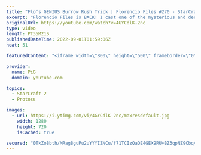 ```yaml
---
title: "Flo’s GENIUS Burrow Rush Trick | Florencio Files #270 - StarCraft 2"
excerpt: "Florencio Files is BACK! I cast one of the mysterious and deranged StarCraft 2 builds of the one and only, Florencio, the dude that invented the Protoss proxy nexus recall rush. I can't remember which episode first featued this burrow rush trick, but here's a link to another one where he does it: https://youtu.be/LOFfVLqbyWc"
originalUrl: https://youtube.com/watch?v=4GYCdlK-2nc
type: video
length: PT35M21S
publishedDateTime: 2022-09-01T01:59:06Z
heat: 51

featuredContent: "<iframe width=\"800\" height=\"500\" frameborder=\"0\" src=\"https://www.youtube.com/embed/4GYCdlK-2nc\" allow=\"accelerometer; autoplay; encrypted-media; gyroscope; picture-in-picture\" allowfullscreen></iframe>"

provider:
  name: PiG
  domain: youtube.com

topics:
  - StarCraft 2
  - Protoss

images:
  - url: https://i.ytimg.com/vi/4GYCdlK-2nc/maxresdefault.jpg
    width: 1280
    height: 720
    isCached: true

secured: "0TkZo8bth/MRag8guPu2uYYYIZNCu/f71TCIzQaQE4GEX9RU+BZ3qpNZ9CbqAoB2noYqQpdEBIaJuwY2md+iWrd77Zlv/H6s3bSmb+Pa2yZQE7Ir7LIB+JHj6wUzYaPlkr3eKZZQW+xo3Th+x33DH7wCqbz4VtZfqh3uo18E9jBroC9K1/4EqTxPZLMdxcBhGqLJQOADbJ5lexEivzKRe22cRRgku+UF87f315NipiLb2cs6/0ty9lQIatnx14lROmUL4PwZhnV/rDuYRZCISkM2yTYMxmH3taV28MBTGKVHTE2ba3lUKVcbLKZFNlt27wea4R+9uYGznC7go3izgWFwoWVzqOTLIfPHcPTZw5HmQsYe7vljELKidfIIAtOWjve87T+aFuPSG5dJeuGMQDHPrkB0vzULCWQNhnRzbRU=;CIphsZIqYpc1FjPoCGqhGg=="
---
```


